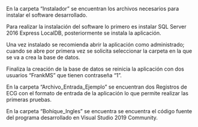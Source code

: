 En la carpeta “Instalador” se encuentran los archivos necesarios para instalar el software desarrollado. 

Para realizar la instalación del software lo primero es instalar SQL Server 2016 Express LocalDB, posteriormente se instala la aplicación. 

Una vez instalado se recomienda abrir la aplicación como administrado; cuando se abre por primera vez se solicita seleccionar la carpeta en la que se va a crea la base de datos. 

Finaliza la creación de la base de datos se reinicia la aplicación con dos usuarios “FrankMS” que tienen contraseña “1”.

En la carpeta “Archivo_Entrada_Ejemplo” se encuentran dos Registros de ECG con el formato de entrada de la aplicación lo que permite realizar las primeras pruebas.

En la carpeta “Bohíque_Ingles” se encuentra se encuentra el código fuente del programa desarrollado en Visual Studio 2019 Community.
